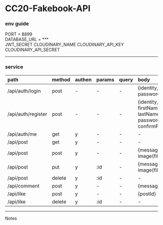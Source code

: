 CC20-Fakebook-API
===

### env guide 
PORT = 8899  
DATABASE_URL = ***  
JWT_SECRET
CLOUDINARY_NAME
CLOUDINARY_API_KEY
CLOUDINARY_API_SECRET

--- 
### service

|path |method |authen |params |query |body |
|:-- |:-- |:-- |:-- |:-- |:-- |
|/api/auth/login |post |- |- |-|{identity, password}
|/api/auth/register |post |- |- |-|{identity, firstName, lastName, password, confirmPassword}
|/api/auth/me|get|y|-|-|-|
|/api/post|get|y|-|-|-|
|/api/post|post|y|-|-|{message, image(file)}
|/api/post|put|y|:id|-|{message, image(file)}
|/api/post|delete|y|:id|-|-
|/api/comment|post|y|-|-|{message, postId}
|/api/like|post|y|-|-|{postId}
|/api/like|delete|y|:id|-|-

---
Notes

